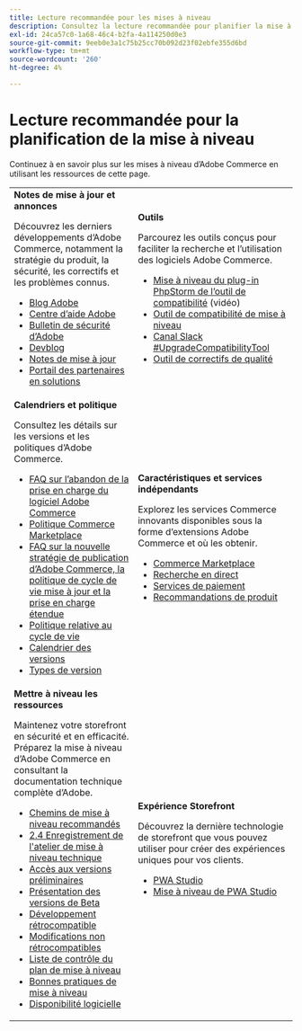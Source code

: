 ```yaml
---
title: Lecture recommandée pour les mises à niveau
description: Consultez la lecture recommandée pour planifier la mise à niveau d’Adobe Commerce.
exl-id: 24ca57c0-1a68-46c4-b2fa-4a114250d0e3
source-git-commit: 9eeb0e3a1c75b25cc70b092d23f02ebfe355d6bd
workflow-type: tm+mt
source-wordcount: '260'
ht-degree: 4%

---
```


# Lecture recommandée pour la planification de la mise à niveau

Continuez à en savoir plus sur les mises à niveau d’Adobe Commerce en utilisant les ressources de cette page.

<table>
  <tbody>
    <tr>
      <td><strong>Notes de mise à jour et annonces</strong>
        <p>Découvrez les derniers développements d’Adobe Commerce, notamment la stratégie du produit, la sécurité, les correctifs et les problèmes connus.</p>
          <ul>
            <li><a href="https://blog.adobe.com/">Blog Adobe</a></li>
            <li><a href="https://experienceleague.adobe.com/docs/commerce-knowledge-base/kb/overview.html">Centre d’aide Adobe</a></li>
            <li><a href="https://helpx.adobe.com/security/security-bulletin.html">Bulletin de sécurité d’Adobe</a></li>
            <li><a href="https://community.magento.com/t5/Magento-DevBlog/bg-p/devblog">Devblog</a></li>
            <li><a href="https://experienceleague.adobe.com/docs/commerce-operations/release/notes/overview.html">Notes de mise à jour</a></li>
            <li><a href="https://solutionpartners.adobe.com/solution-partners.html">Portail des partenaires en solutions</a></li>
          </ul>
        </td>
      <td><strong> Outils </strong>
        <p>Parcourez les outils conçus pour faciliter la recherche et l’utilisation des logiciels Adobe Commerce.</p>
          <ul>
            <li><a href="https://experienceleague.adobe.com/docs/commerce-learn/tutorials/uct-phpstorm.html">Mise à niveau du plug-in PhpStorm de l’outil de compatibilité</a> (vidéo)</li>
            <li><a href="../upgrade-compatibility-tool/overview.md">Outil de compatibilité de mise à niveau</a></li>
            <li><a href="https://magentocommeng.slack.com/archives/C019Y143U9F">Canal Slack #UpgradeCompatibilityTool</a></li>
            <li><a href="../../tools/quality-patches-tool/usage.md">Outil de correctifs de qualité</a></li>
          </ul>
      </td>
    </tr>
    <tr>
      <td><strong>Calendriers et politique</strong>
        <p>Consultez les détails sur les versions et les politiques d’Adobe Commerce.</p>
          <ul>
            <li><a href="https://experienceleague.adobe.com/docs/commerce-knowledge-base/kb/faq/adobe-commerce-eos-policy-faq.html">FAQ sur l’abandon de la prise en charge du logiciel Adobe Commerce</a></li>
            <li><a href="https://developer.adobe.com/commerce/marketplace/guides/sellers/compatibility/requirements/">Politique Commerce Marketplace</a></li>
            <li><a href="https://experienceleague.adobe.com/docs/commerce-knowledge-base/kb/faq/adobe-commerce-release-strategy-lifecycle-policy.html">FAQ sur la nouvelle stratégie de publication d’Adobe Commerce, la politique de cycle de vie mise à jour et la prise en charge étendue</a></li>
            <li><a href="https://www.adobe.com/content/dam/cc/en/legal/terms/enterprise/pdfs/Adobe-Commerce-Software-Lifecycle-Policy.pdf">Politique relative au cycle de vie</a></li>
            <li><a href="../../release/schedule.md">Calendrier des versions</a></li>
            <li><a href="../../release/versioning-policy.md">Types de version</a></li>
          </ul>
        </td>
      <td><strong>Caractéristiques et services indépendants</strong>
        <p>Explorez les services Commerce innovants disponibles sous la forme d’extensions Adobe Commerce et où les obtenir.</p>
          <ul>
            <li><a href="https://marketplace.magento.com/">Commerce Marketplace</a></li>
            <li><a href="https://marketplace.magento.com/magento-live-search.html">Recherche en direct</a></li>
            <li><a href="https://marketplace.magento.com/magento-payment-services.html">Services de paiement</a></li>
            <li><a href="https://marketplace.magento.com/magento-product-recommendations.html">Recommandations de produit</a></li>
          </ul>
      </td>
    </tr>
    <tr>
      <td><strong>Mettre à niveau les ressources</strong>
        <p>Maintenez votre storefront en sécurité et en efficacité. Préparez la mise à niveau d’Adobe Commerce en consultant la documentation technique complète d’Adobe.</p>
          <ul>
            <li><a href="recommended-upgrade-paths.md">Chemins de mise à niveau recommandés</a></li>
            <li><a href="https://experienceleague.adobe.com/docs/commerce-learn/tutorials/upgrade-workshop.html?lang=en">2.4 Enregistrement de l'atelier de mise à niveau technique</a></li>
            <li><a href="https://experienceleague.adobe.com/docs/commerce-knowledge-base/kb/troubleshooting/miscellaneous/cannot-access-the-latest-magento-commerce-pre-release.html">Accès aux versions préliminaires</a></li>
            <li><a href="../../release/beta.md">Présentation des versions de Beta</a></li>
            <li><a href="https://developer.adobe.com/commerce/contributor/guides/code-contributions/backward-compatibility-policy/">Développement rétrocompatible</a></li>
            <li><a href="https://developer.adobe.com/commerce/php/development/backward-incompatible-changes/">Modifications non rétrocompatibles</a></li>
            <li><a href="../../implementation-playbook/best-practices/maintenance/upgrade-checklist.md">Liste de contrôle du plan de mise à niveau</a></li>
            <li><a href="../prepare/best-practices.md">Bonnes pratiques de mise à niveau</a></li>
            <li><a href="../../release/product-availability.md">Disponibilité logicielle</a></li>
          </ul>
      </td>
      <td><strong>Expérience Storefront</strong>
        <p>Découvrez la dernière technologie de storefront que vous pouvez utiliser pour créer des expériences uniques pour vos clients.</p>
          <ul>
            <li><a href="https://developer.adobe.com/commerce/pwa-studio/">PWA Studio</a></li>
            <li><a href="https://developer.adobe.com/commerce/pwa-studio/guides/upgrading-versions">Mise à niveau de PWA Studio</a></li>
          </ul>
      </td>
    </tr>
  </tbody>
</table>
